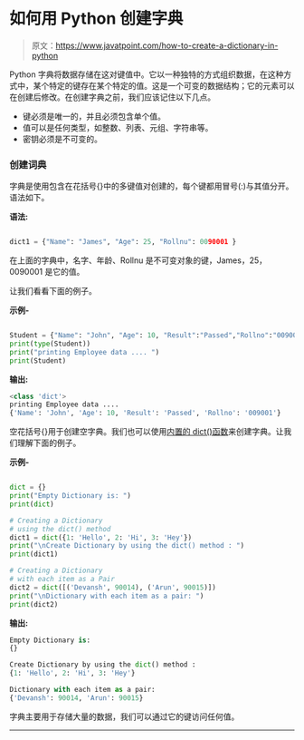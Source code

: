 # 如何用 Python 创建字典

> 原文：<https://www.javatpoint.com/how-to-create-a-dictionary-in-python>

Python 字典将数据存储在这对键值中。它以一种独特的方式组织数据，在这种方式中，某个特定的键存在某个特定的值。这是一个可变的数据结构；它的元素可以在创建后修改。在创建字典之前，我们应该记住以下几点。

*   键必须是唯一的，并且必须包含单个值。
*   值可以是任何类型，如整数、列表、元组、字符串等。
*   密钥必须是不可变的。

### 创建词典

字典是使用包含在花括号{}中的多键值对创建的，每个键都用冒号(:)与其值分开。语法如下。

**语法:**

```py

dict1 = {"Name": "James", "Age": 25, "Rollnu": 0090001 }

```

在上面的字典中，名字、年龄、Rollnu 是不可变对象的键，James，25，0090001 是它的值。

让我们看看下面的例子。

**示例-**

```py

Student = {"Name": "John", "Age": 10, "Result":"Passed","Rollno":"009001"}
print(type(Student))
print("printing Employee data .... ")
print(Student) 

```

**输出:**

```py
<class 'dict'>
printing Employee data .... 
{'Name': 'John', 'Age': 10, 'Result': 'Passed', 'Rollno': '009001'}

```

空花括号{}用于创建空字典。我们也可以使用[内置的 dict()函数](https://www.javatpoint.com/python-dict-function)来创建字典。让我们理解下面的例子。

**示例-**

```py

dict = {}
print("Empty Dictionary is: ")
print(dict)

# Creating a Dictionary
# using the dict() method
dict1 = dict({1: 'Hello', 2: 'Hi', 3: 'Hey'})
print("\nCreate Dictionary by using the dict() method : ")
print(dict1)

# Creating a Dictionary
# with each item as a Pair
dict2 = dict([('Devansh', 90014), ('Arun', 90015)])
print("\nDictionary with each item as a pair: ")
print(dict2)

```

**输出:**

```py
Empty Dictionary is: 
{}

Create Dictionary by using the dict() method : 
{1: 'Hello', 2: 'Hi', 3: 'Hey'}

Dictionary with each item as a pair: 
{'Devansh': 90014, 'Arun': 90015}

```

字典主要用于存储大量的数据，我们可以通过它的键访问任何值。

* * *